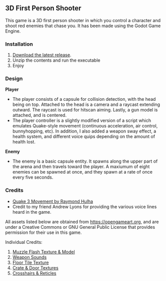 ## 3D First Person Shooter

This game is a 3D first person shooter in which you control a character and shoot red enemies that chase you. It has been made using the Godot Game Engine.

<p align="right"></p>

### Installation

1. [Download the latest release](https://github.com/AlexWaclawik/3D-FPS/releases).
2. Unzip the contents and run the executable
3. Enjoy

<p align="right"></p>

### Design

**Player**
- The player consists of a capsule for collision detection, with the head being on top. Attached to
the head is a camera and a raycast extending outward. The raycast is used for hitscan aiming. Lastly, a
gun model is attached, and is centered.
- The player controller is a slightly modified version of a script which emulates Quake-style movement (continuous acceleration, air control, bunnyhopping, etc).
In addition, I also added a weapon sway effect, a health system, and different voice quips depending on the amount of health lost.

**Enemy**
- The enemy is a basic capsule entity. It spawns along the upper part of the arena and then travels
toward the player. A maxiumum of eight enemies can be spawned at once, and they spawn at a rate of once
every five seconds.

<p align="right"></p>

### Credits

* [Quake 3 Movement by Raymond Hulha](https://github.com/rhulha/quake3-movement-godot)
* Credit to my friend Andrew Lyons for providing the various voice lines heard in the game.

All assets listed below are obtained from https://opengameart.org, and are under a Creative Commons
or GNU General Public License that provides permission for their use in this game.

Individual Credits:
1. [Muzzle Flash Texture & Model](https://opengameart.org/content/muzzle-flash-with-model)
2. [Weapon Sounds](https://opengameart.org/content/chaingun-pistol-rifle-shotgun-shots)
3. [Floor Tile Texture](https://opengameart.org/content/dirty-quake-ish-floor-tiles)
4. [Crate & Door Textures](https://opengameart.org/content/doors-crates-low-res)
5. [Crosshairs & Reticles](https://opengameart.org/content/crosshairs-and-reticles)

